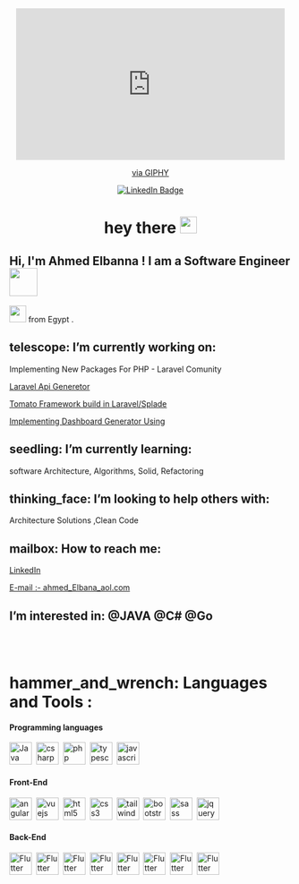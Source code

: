 <div id="header" align="center">
 <iframe src="https://giphy.com/embed/Ah3zHH7hvsSB2" width="480" height="271" frameBorder="0" class="giphy-embed" allowFullScreen></iframe><p><a href="https://giphy.com/gifs/life-hacker-Ah3zHH7hvsSB2">via GIPHY</a></p>
<div id="badges">
  <a href="https://www.linkedin.com/in/ahmed-elbanna-17016513a">
    <img src="https://img.shields.io/badge/LinkedIn-blue?style=for-the-badge&logo=linkedin&logoColor=white" alt="LinkedIn Badge"/>
  </a>
</div>
<img src="https://komarev.com/ghpvc/?username=khaledAbodaif&style=flat-square&color=blue" alt=""/>
<h1>
  hey there
  <img src="https://media.giphy.com/media/hvRJCLFzcasrR4ia7z/giphy.gif" width="30px"/>
</h1>
</div>
<h2> Hi, I'm Ahmed Elbanna ! I am a Software Engineer  <img src="https://media.giphy.com/media/mGcNjsfWAjY5AEZNw6/giphy.gif" width="50"></h2>
<img src="https://media.giphy.com/media/WUlplcMpOCEmTGBtBW/giphy.gif" width="30"> 
from Egypt .
<h2> telescope: I’m currently working on:</h2>
<p>
 Implementing New Packages For PHP - Laravel Comunity 
</p>
<p><a href="https://github.com/tomatophp/tomato-api">Laravel Api Generetor</a></p>

<p><a href="https://docs.tomatophp.com">Tomato Framework build in Laravel/Splade</a></p>
 
 <p><a href="https://github.com/queents/vilt">Implementing Dashboard Generator Using</a></p>
 
<h2>seedling: I’m currently learning:</h2>
  <p>software Architecture, Algorithms, Solid, Refactoring</p>
  <h2>thinking_face: I’m looking to help others with:</h2>
  <p>Architecture Solutions ,Clean Code</p>
 <h2> mailbox: How to reach me: </h2>
 <p><a href="https://www.linkedin.com/in/ahmed-elbanna-17016513a">LinkedIn</a></p>
  <p><a href="ahmed_Elbana_aol.com">E-mail :- ahmed_Elbana_aol.com</a></p>
  <h2> I’m interested in: @JAVA @C# @Go </h2>
<br/>
<br/>
<h1>hammer_and_wrench: Languages and Tools : </h1>
  <h4>Programming languages </h4>
  <div>
  <img src="https://cdn.jsdelivr.net/gh/devicons/devicon/icons/cplusplus/cplusplus-original.svg" title="Java" alt="Java" width="40" height="40"/>&nbsp;
<img src="https://cdn.jsdelivr.net/gh/devicons/devicon/icons/csharp/csharp-original.svg" title="csharp" alt="csharp" width="40" height="40"/>&nbsp;
  <img src="https://cdn.jsdelivr.net/gh/devicons/devicon/icons/php/php-plain.svg" title="php" alt="php" width="40" height="40"/>&nbsp;
  <img src="https://cdn.jsdelivr.net/gh/devicons/devicon/icons/typescript/typescript-original.svg" title="typescript" alt="typescript" width="40" height="40"/>&nbsp;
  <img src="https://cdn.jsdelivr.net/gh/devicons/devicon/icons/javascript/javascript-original.svg" title="javascript" alt="javascript" width="40" height="40"/>&nbsp;
</div>
  <h4>Front-End </h4>
<div>
  <img src="https://cdn.jsdelivr.net/gh/devicons/devicon/icons/angularjs/angularjs-original.svg" title="angularjs" alt="angularjs" width="40" height="40"/>&nbsp;
  <img src="https://cdn.jsdelivr.net/gh/devicons/devicon/icons/vuejs/vuejs-original.svg" title="vuejs" alt="vuejs" width="40" height="40"/>&nbsp;
  <img src="https://cdn.jsdelivr.net/gh/devicons/devicon/icons/html5/html5-original.svg" title="html5" alt="html5" width="40" height="40"/>&nbsp;
  <img src="https://cdn.jsdelivr.net/gh/devicons/devicon/icons/css3/css3-original.svg" title="css3" alt="css3" width="40" height="40"/>&nbsp;
  <img src="https://cdn.jsdelivr.net/gh/devicons/devicon/icons/tailwindcss/tailwindcss-original-wordmark.svg" title="tailwindcss" alt="tailwindcss" width="40" height="40"/>&nbsp;
  <img src="https://cdn.jsdelivr.net/gh/devicons/devicon/icons/bootstrap/bootstrap-original.svg" title="bootstrap" alt="bootstrap" width="40" height="40"/>&nbsp;
  <img src="https://cdn.jsdelivr.net/gh/devicons/devicon/icons/sass/sass-original.svg" title="sass" alt="sass" width="40" height="40"/>&nbsp;
  <img src="https://cdn.jsdelivr.net/gh/devicons/devicon/icons/jquery/jquery-original.svg" title="jquery" alt="jquery" width="40" height="40"/>&nbsp;
  <div>
    <h4>Back-End </h4>
<div>
  <img src="https://cdn.jsdelivr.net/gh/devicons/devicon/icons/laravel/laravel-plain.svg" title="Flutter" alt="Flutter" width="40" height="40"/>&nbsp;
  <img src="https://cdn.jsdelivr.net/gh/devicons/devicon/icons/cakephp/cakephp-original.svg" title="Flutter" alt="Flutter" width="40" height="40"/>&nbsp;
  <img src="https://cdn.jsdelivr.net/gh/devicons/devicon/icons/mysql/mysql-original.svg" title="Flutter" alt="Flutter" width="40" height="40"/>&nbsp;
  <img src="https://cdn.jsdelivr.net/gh/devicons/devicon/icons/wordpress/wordpress-original.svg" title="Flutter" alt="Flutter" width="40" height="40"/>&nbsp;
  <img src="https://cdn.jsdelivr.net/gh/devicons/devicon/icons/mongodb/mongodb-original.svg" title="Flutter" alt="Flutter" width="40" height="40"/>&nbsp;
  <img src="https://cdn.jsdelivr.net/gh/devicons/devicon/icons/nodejs/nodejs-original.svg" title="Flutter" alt="Flutter" width="40" height="40"/>&nbsp;
  <img src="https://cdn.jsdelivr.net/gh/devicons/devicon/icons/express/express-original.svg" title="Flutter" alt="Flutter" width="40" height="40"/>&nbsp;
  <img src="https://cdn.jsdelivr.net/gh/devicons/devicon/icons/socketio/socketio-original.svg" title="Flutter" alt="Flutter" width="40" height="40"/>&nbsp;
  <div>
